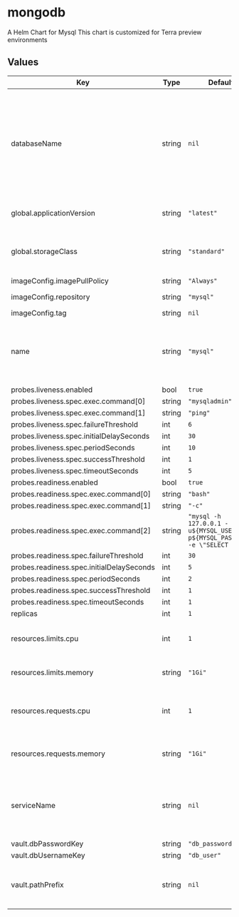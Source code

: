 # mongodb

A Helm Chart for Mysql
This chart is customized for Terra preview environments

## Values

| Key | Type | Default | Description |
|-----|------|---------|-------------|
| databaseName | string | `nil` | name of a default database that the service expects (if any) i.e. a new leonardo instance expects a 'leonardo' database to already exist |
| global.applicationVersion | string | `"latest"` | What version of mysql to deploy |
| global.storageClass | string | `"standard"` | Storage class to use when provisioning persistent disks |
| imageConfig.imagePullPolicy | string | `"Always"` |  |
| imageConfig.repository | string | `"mysql"` | Image repository |
| imageConfig.tag | string | `nil` | Image tag. |
| name | string | `"mysql"` | A name for the statefulset that will be substituted into resource definitions |
| probes.liveness.enabled | bool | `true` |  |
| probes.liveness.spec.exec.command[0] | string | `"mysqladmin"` |  |
| probes.liveness.spec.exec.command[1] | string | `"ping"` |  |
| probes.liveness.spec.failureThreshold | int | `6` |  |
| probes.liveness.spec.initialDelaySeconds | int | `30` |  |
| probes.liveness.spec.periodSeconds | int | `10` |  |
| probes.liveness.spec.successThreshold | int | `1` |  |
| probes.liveness.spec.timeoutSeconds | int | `5` |  |
| probes.readiness.enabled | bool | `true` |  |
| probes.readiness.spec.exec.command[0] | string | `"bash"` |  |
| probes.readiness.spec.exec.command[1] | string | `"-c"` |  |
| probes.readiness.spec.exec.command[2] | string | `"mysql -h 127.0.0.1 -u${MYSQL_USER} -p${MYSQL_PASSWORD} -e \"SELECT 1\""` |  |
| probes.readiness.spec.failureThreshold | int | `30` |  |
| probes.readiness.spec.initialDelaySeconds | int | `5` |  |
| probes.readiness.spec.periodSeconds | int | `2` |  |
| probes.readiness.spec.successThreshold | int | `1` |  |
| probes.readiness.spec.timeoutSeconds | int | `1` |  |
| replicas | int | `1` |  |
| resources.limits.cpu | int | `1` | Number of CPU units to limit the statefulset to |
| resources.limits.memory | string | `"1Gi"` | Memory to limit the statefulset to |
| resources.requests.cpu | int | `1` | Number of CPU units to request for the statefulset |
| resources.requests.memory | string | `"1Gi"` | Memory to request for the statefulset |
| serviceName | string | `nil` | name of the terra service for which this mysql is for, i.e. leonardo. required, no default |
| vault.dbPasswordKey | string | `"db_password"` |  |
| vault.dbUsernameKey | string | `"db_user"` |  |
| vault.pathPrefix | string | `nil` | Vault path prefix for secrets. Required if vault.enabled. |

